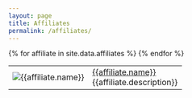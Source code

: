 ```yaml
---
layout: page
title: Affiliates
permalink: /affiliates/
---
```

<table>
{% for affiliate in site.data.affiliates %}
 <tr>
  <td>
   <img src="{{affiliate.logo}}" alt="{{affiliate.name}}">
  </td>
  <td>
    <a href="{{affiliate.url}}">{{affiliate.name}}</a><br>{{affiliate.description}}
  </td>
 </tr>
{% endfor %}
</table>
